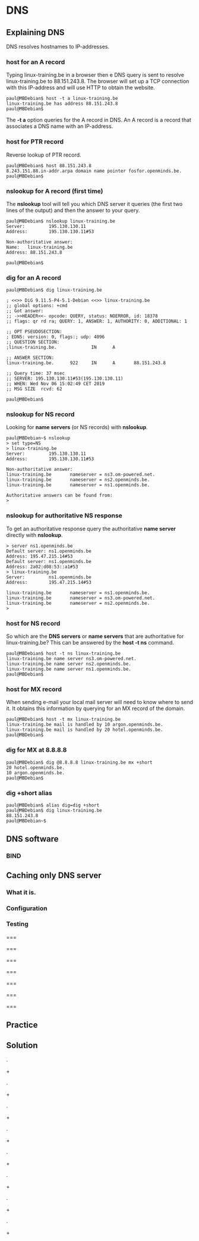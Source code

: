 # DNS

## Explaining DNS


DNS resolves hostnames to IP-addresses.

### host for an A record

Typing linux-training.be in a browser then e DNS query is sent to
resolve linux-training.be to 88.151.243.8. The browser will set up a TCP
connection with this IP-address and will use HTTP to obtain the website.

    paul@MBDebian$ host -t a linux-training.be
    linux-training.be has address 88.151.243.8
    paul@MBDebian$

The **-t a** option queries for the A record in DNS. An A record is a
record that associates a DNS name with an IP-address.

### host for PTR record

Reverse lookup of PTR record.

    paul@MBDebian$ host 88.151.243.8
    8.243.151.88.in-addr.arpa domain name pointer fosfor.openminds.be.
    paul@MBDebian$

### nslookup for A record (first time)

The **nslookup** tool will tell you which DNS server it queries (the
first two lines of the output) and then the answer to your query.

    paul@MBDebian$ nslookup linux-training.be
    Server:         195.130.130.11
    Address:        195.130.130.11#53

    Non-authoritative answer:
    Name:   linux-training.be
    Address: 88.151.243.8

    paul@MBDebian$

### dig for an A record

    paul@MBDebian$ dig linux-training.be

    ; <<>> DiG 9.11.5-P4-5.1-Debian <<>> linux-training.be
    ;; global options: +cmd
    ;; Got answer:
    ;; ->>HEADER<<- opcode: QUERY, status: NOERROR, id: 18378
    ;; flags: qr rd ra; QUERY: 1, ANSWER: 1, AUTHORITY: 0, ADDITIONAL: 1

    ;; OPT PSEUDOSECTION:
    ; EDNS: version: 0, flags:; udp: 4096
    ;; QUESTION SECTION:
    ;linux-training.be.             IN      A

    ;; ANSWER SECTION:
    linux-training.be.      922     IN      A       88.151.243.8

    ;; Query time: 37 msec
    ;; SERVER: 195.130.130.11#53(195.130.130.11)
    ;; WHEN: Wed Nov 06 15:02:49 CET 2019
    ;; MSG SIZE  rcvd: 62

    paul@MBDebian$

### nslookup for NS record

Looking for **name servers** (or NS records) with **nslookup**.

    paul@MBDebian~$ nslookup
    > set type=NS
    > linux-training.be
    Server:         195.130.130.11
    Address:        195.130.130.11#53

    Non-authoritative answer:
    linux-training.be       nameserver = ns3.om-powered.net.
    linux-training.be       nameserver = ns2.openminds.be.
    linux-training.be       nameserver = ns1.openminds.be.

    Authoritative answers can be found from:
    >

### nslookup for authoritative NS response

To get an authoritative response query the authoritative **name server**
directly with **nslookup**.

    > server ns1.openminds.be
    Default server: ns1.openminds.be
    Address: 195.47.215.14#53
    Default server: ns1.openminds.be
    Address: 2a02:d08:53::a1#53
    > linux-training.be
    Server:         ns1.openminds.be
    Address:        195.47.215.14#53

    linux-training.be       nameserver = ns1.openminds.be.
    linux-training.be       nameserver = ns3.om-powered.net.
    linux-training.be       nameserver = ns2.openminds.be.
    >

### host for NS record

So which are the **DNS servers** or **name servers** that are
authoritative for linux-training.be? This can be answered by the **host
-t ns** command.

    paul@MBDebian$ host -t ns linux-training.be
    linux-training.be name server ns3.om-powered.net.
    linux-training.be name server ns2.openminds.be.
    linux-training.be name server ns1.openminds.be.
    paul@MBDebian$

### host for MX record

When sending e-mail your local mail server will need to know where to
send it. It obtains this information by querying for an MX record of the
domain.

    paul@MBDebian$ host -t mx linux-training.be
    linux-training.be mail is handled by 10 argon.openminds.be.
    linux-training.be mail is handled by 20 hotel.openminds.be.
    paul@MBDebian$

### dig for MX at 8.8.8.8

    paul@MBDebian$ dig @8.8.8.8 linux-training.be mx +short
    20 hotel.openminds.be.
    10 argon.openminds.be.
    paul@MBDebian$

### dig +short alias

    paul@MBDebian$ alias dig=dig +short
    paul@MBDebian$ dig linux-training.be
    88.151.243.8
    paul@MBDebian~$

## DNS software

### BIND


## Caching only DNS server

### What it is.


### Configuration

### Testing

===

===

===

===

===

===

===

## Practice

## Solution

.

\+

.

\+

.

\+

.

\+

.

\+

.

\+

.

\+

.

\+
